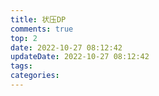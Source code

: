 ```yaml
---
title: 状压DP
comments: true
top: 2
date: 2022-10-27 08:12:42
updateDate: 2022-10-27 08:12:42
tags:
categories:
---
```

